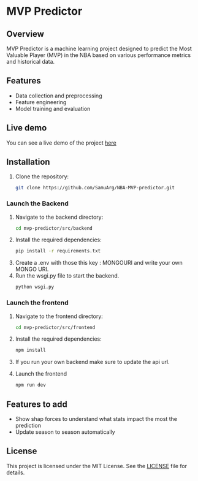 # MVP Predictor

## Overview
MVP Predictor is a machine learning project designed to predict the Most Valuable Player (MVP) in the NBA based on various performance metrics and historical data.

## Features
- Data collection and preprocessing
- Feature engineering
- Model training and evaluation

## Live demo
You can see a live demo of the project [here](https://nba-mvp-predictions.netlify.app)

## Installation
1. Clone the repository:
    ```sh
    git clone https://github.com/SamuArg/NBA-MVP-predictor.git
    ```
### Launch the Backend

1. Navigate to the backend directory:
    ```sh
    cd mvp-predictor/src/backend
    ```
2. Install the required dependencies:
    ```sh
    pip install -r requirements.txt
    ```
3. Create a .env with those this key : MONGOURI and write your own MONGO URI.
4. Run the wsgi.py file to start the backend.
   ```sh
   python wsgi.py
   ```

### Launch the frontend

1. Navigate to the frontend directory:
    ```sh
    cd mvp-predictor/src/frontend
    ```
2. Install the required dependencies:
    ```sh
    npm install
    ```
3. If you run your own backend make sure to update the api url.

4. Launch the frontend
   ```sh
   npm run dev
   ```

## Features to add
- Show shap forces to understand what stats impact the most the prediction
- Update season to season automatically

## License
This project is licensed under the MIT License. See the [LICENSE](LICENSE) file for details.
